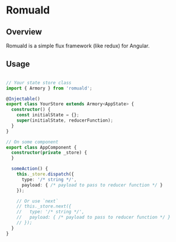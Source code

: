 # Romuald

## Overview

Romuald is a simple flux framework (like redux) for Angular.

## Usage

```ts

// Your state store class
import { Armory } from 'romuald';

@Injectable()
export class YourStore extends Armory<AppState> {
  constructor() {
    const initialState = {};
    super(initialState, reducerFunction);
  }
}
```

```ts
// On some component
export class AppComponent {
  constructor(private _store) {
  }

  someAction() {
    this._store.dispatch({
      type: '/* string */',
      payload: { /* payload to pass to reducer function */ }
    });

    // Or use `next`
    // this._store.next({
    //   type: '/* string */',
    //   payload: { /* payload to pass to reducer function */ }
    // });
  }
}
```


